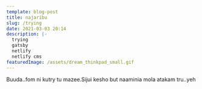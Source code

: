 ```yaml
---
template: blog-post
title: najaribu
slug: /trying
date: 2021-03-03 20:14
description: |-
  trying
  gatsby
  netlify
  netlify cms
featuredImage: /assets/dream_thinkpad_small.gif
---
```

Buuda..fom ni kutry tu mazee.Sijui kesho but naaminia mola atakam tru..yeh